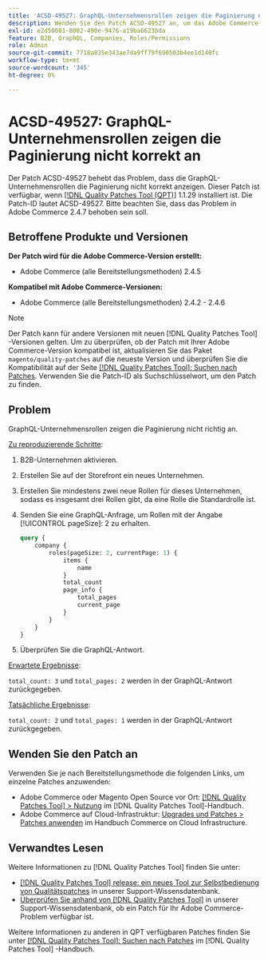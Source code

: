 ```yaml
---
title: 'ACSD-49527: GraphQL-Unternehmensrollen zeigen die Paginierung nicht korrekt an'
description: Wenden Sie den Patch ACSD-49527 an, um das Adobe Commerce-Problem zu beheben, bei dem die GraphQL-Unternehmensrollen die Paginierung nicht korrekt anzeigen.
exl-id: e2d50081-8002-490e-9476-a19ba6623bda
feature: B2B, GraphQL, Companies, Roles/Permissions
role: Admin
source-git-commit: 7718a835e343ae7da9ff79f690503b4ee1d140fc
workflow-type: tm+mt
source-wordcount: '345'
ht-degree: 0%

---
```


# ACSD-49527: GraphQL-Unternehmensrollen zeigen die Paginierung nicht korrekt an

Der Patch ACSD-49527 behebt das Problem, dass die GraphQL-Unternehmensrollen die Paginierung nicht korrekt anzeigen. Dieser Patch ist verfügbar, wenn [[!DNL Quality Patches Tool (QPT)]](/help/announcements/adobe-commerce-announcements/magento-quality-patches-released-new-tool-to-self-serve-quality-patches.md) 1.1.29 installiert ist. Die Patch-ID lautet ACSD-49527. Bitte beachten Sie, dass das Problem in Adobe Commerce 2.4.7 behoben sein soll.

## Betroffene Produkte und Versionen

**Der Patch wird für die Adobe Commerce-Version erstellt:**

* Adobe Commerce (alle Bereitstellungsmethoden) 2.4.5

**Kompatibel mit Adobe Commerce-Versionen:**

* Adobe Commerce (alle Bereitstellungsmethoden) 2.4.2 - 2.4.6

>[!NOTE]
>
>Der Patch kann für andere Versionen mit neuen [!DNL Quality Patches Tool] -Versionen gelten. Um zu überprüfen, ob der Patch mit Ihrer Adobe Commerce-Version kompatibel ist, aktualisieren Sie das Paket `magento/quality-patches` auf die neueste Version und überprüfen Sie die Kompatibilität auf der Seite [[!DNL Quality Patches Tool]: Suchen nach Patches](https://experienceleague.adobe.com/tools/commerce-quality-patches/index.html). Verwenden Sie die Patch-ID als Suchschlüsselwort, um den Patch zu finden.

## Problem

GraphQL-Unternehmensrollen zeigen die Paginierung nicht richtig an.

<u>Zu reproduzierende Schritte</u>:

1. B2B-Unternehmen aktivieren.
1. Erstellen Sie auf der Storefront ein neues Unternehmen.
1. Erstellen Sie mindestens zwei neue Rollen für dieses Unternehmen, sodass es insgesamt drei Rollen gibt, da eine Rolle die Standardrolle ist.
1. Senden Sie eine GraphQL-Anfrage, um Rollen mit der Angabe [!UICONTROL pageSize]: 2 zu erhalten.

   ```GraphQL
   query {
       company {
           roles(pageSize: 2, currentPage: 1) {
               items {
                   name
               }
               total_count
               page_info {
                   total_pages
                   current_page
               }
           }
       }
   } 
   ```

1. Überprüfen Sie die GraphQL-Antwort.

<u>Erwartete Ergebnisse</u>:

`total_count: 3` und `total_pages: 2` werden in der GraphQL-Antwort zurückgegeben.

<u>Tatsächliche Ergebnisse</u>:

`total_count: 2` und `total_pages: 1` werden in der GraphQL-Antwort zurückgegeben.

## Wenden Sie den Patch an

Verwenden Sie je nach Bereitstellungsmethode die folgenden Links, um einzelne Patches anzuwenden:

* Adobe Commerce oder Magento Open Source vor Ort: [[!DNL Quality Patches Tool] > Nutzung](https://experienceleague.adobe.com/docs/commerce-operations/tools/quality-patches-tool/usage.html) im [!DNL Quality Patches Tool]-Handbuch.
* Adobe Commerce auf Cloud-Infrastruktur: [Upgrades und Patches > Patches anwenden](https://experienceleague.adobe.com/docs/commerce-cloud-service/user-guide/develop/upgrade/apply-patches.html) im Handbuch Commerce on Cloud Infrastructure.

## Verwandtes Lesen

Weitere Informationen zu [!DNL Quality Patches Tool] finden Sie unter:

* [[!DNL Quality Patches Tool] release: ein neues Tool zur Selbstbedienung von Qualitätspatches](/help/announcements/adobe-commerce-announcements/magento-quality-patches-released-new-tool-to-self-serve-quality-patches.md) in unserer Support-Wissensdatenbank.
* [Überprüfen Sie anhand von  [!DNL Quality Patches Tool]](/help/support-tools/patches-available-in-qpt-tool/check-patch-for-magento-issue-with-magento-quality-patches.md) in unserer Support-Wissensdatenbank, ob ein Patch für Ihr Adobe Commerce-Problem verfügbar ist.

Weitere Informationen zu anderen in QPT verfügbaren Patches finden Sie unter [[!DNL Quality Patches Tool]: Suchen nach Patches](https://experienceleague.adobe.com/tools/commerce-quality-patches/index.html) im [!DNL Quality Patches Tool] -Handbuch.
